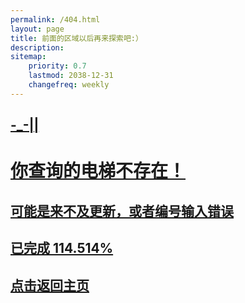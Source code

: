 ```yaml
---
permalink: /404.html
layout: page
title: 前面的区域以后再来探索吧:）
description: 
sitemap:
    priority: 0.7
    lastmod: 2038-12-31
    changefreq: weekly
---
```

## [-_-|| ](https://lanhaicity.tx648.asia)

# [你查询的电梯不存在！](https://lanhaicity.tx648.asia)

## [可能是来不及更新，或者编号输入错误](https://lanhaicity.tx648.asia)

## [已完成 114.514%](https://lanhaicity.tx648.asia)

## [点击返回主页](https://lanhaicity.tx648.asia)
